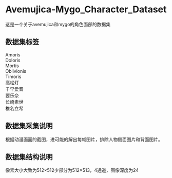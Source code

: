 # Avemujica-Mygo_Character_Dataset
这是一个关于avemujica和mygo的角色面部的数据集  
## 数据集标签  
Amoris  
Doloris  
Mortis  
Oblivionis  
Timoris  
高松灯  
千早爱音  
要乐奈  
长崎素世  
椎名立希  
## 数据集采集说明  
根据动漫画面的截图，进可能的解出每帧图片，排除人物侧面图片和背面图片。
## 数据集结构说明  
像素大小大致为512×512少部分为512×513，4通道，图像深度为24

